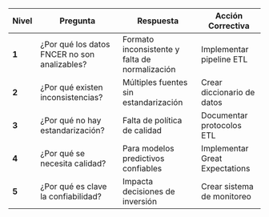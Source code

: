| Nivel | Pregunta | Respuesta | Acción Correctiva |
|-------|----------|-----------|-------------------|
|**1** | ¿Por qué los datos FNCER no son analizables? | Formato inconsistente y falta de normalización | Implementar pipeline ETL |
| **2** | ¿Por qué existen inconsistencias? | Múltiples fuentes sin estandarización | Crear diccionario de datos |
| **3** | ¿Por qué no hay estandarización? | Falta de política de calidad | Documentar protocolos ETL |
| **4** | ¿Por qué se necesita calidad? | Para modelos predictivos confiables | Implementar Great Expectations |
| **5** | ¿Por qué es clave la confiabilidad? | Impacta decisiones de inversión | Crear sistema de monitoreo |
